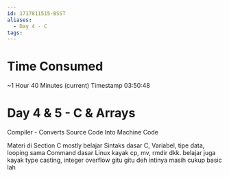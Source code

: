 ```yaml
---
id: 1717811515-BSST
aliases:
  - Day 4 - C
tags:
---
```

# Time Consumed
~1 Hour 40 Minutes (current)
Timestamp 03:50:48 
# Day 4 & 5 - C & Arrays 
Compiler - Converts Source Code Into Machine Code

Materi di Section C mostly belajar Sintaks dasar C, Variabel, tipe data, looping sama Command dasar Linux kayak cp, mv, rmdir dkk. 
belajar juga kayak type casting, integer overflow gitu gitu deh intinya masih cukup basic lah 